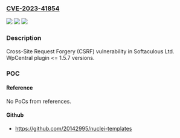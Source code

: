 ### [CVE-2023-41854](https://cve.mitre.org/cgi-bin/cvename.cgi?name=CVE-2023-41854)
![](https://img.shields.io/static/v1?label=Product&message=wpCentral&color=blue)
![](https://img.shields.io/static/v1?label=Version&message=n%2Fa%3C%3D%201.5.7%20&color=brighgreen)
![](https://img.shields.io/static/v1?label=Vulnerability&message=CWE-352%20Cross-Site%20Request%20Forgery%20(CSRF)&color=brighgreen)

### Description

Cross-Site Request Forgery (CSRF) vulnerability in Softaculous Ltd. WpCentral plugin <= 1.5.7 versions.

### POC

#### Reference
No PoCs from references.

#### Github
- https://github.com/20142995/nuclei-templates

